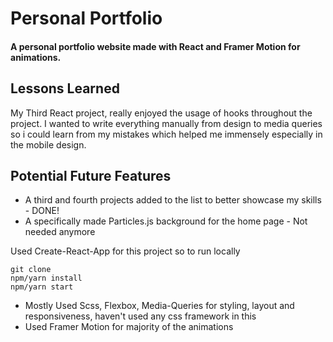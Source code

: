 
# Personal Portfolio

#### A personal portfolio website made with React and Framer Motion for animations.

## Lessons Learned

My Third React project, really enjoyed the usage of hooks throughout the project.
I wanted to write everything manually from design to media queries
so i could learn from my mistakes which helped me immensely especially in the mobile design.


## Potential Future Features

- A third and fourth projects added to the list to better showcase my skills - DONE!
- A specifically made Particles.js background for the home page  - Not needed anymore

Used Create-React-App for this project so to run locally
```
git clone
npm/yarn install
npm/yarn start
```
- Mostly Used Scss, Flexbox, Media-Queries for styling, layout and responsiveness, haven't used any css framework in this
- Used Framer Motion for majority of the animations
